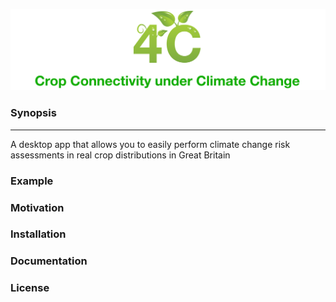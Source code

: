 <p align="center">
  <img src="https://github.com/pskelsey/4C/blob/gh-pages/4c_logo-01.png">
</p>

### Synopsis
------------
A desktop app that allows you to easily perform climate change risk assessments in real crop distributions in Great Britain

### Example


### Motivation


### Installation


### Documentation


### License
